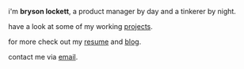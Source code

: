 ---
---

i'm **bryson lockett**, a product manager by day and a tinkerer by night.

have a look at some of my working [projects].

for more check out my [resume] and [blog].

contact me via [email].



[projects]: projects
[resume]: resume
[blog]: blog
[email]: mailto:bryson@lockett.us
